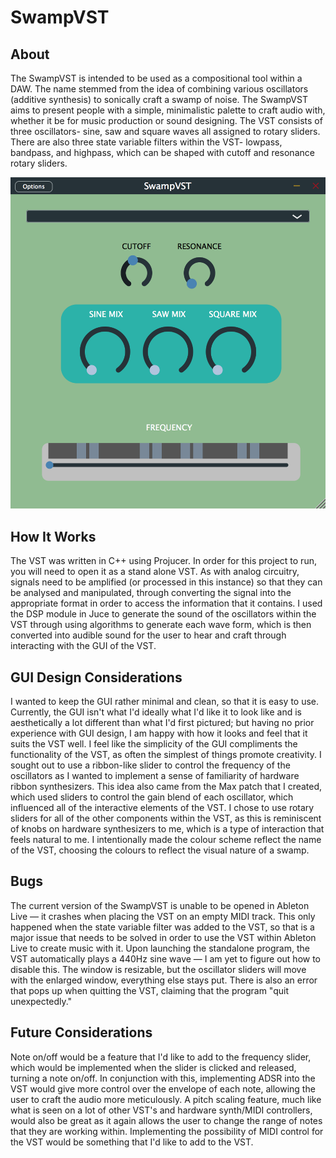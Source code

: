 # SwampVST

## About
The SwampVST is intended to be used as a compositional tool within a DAW. The name stemmed from the idea of combining various oscillators (additive synthesis) to sonically craft a swamp of noise. The SwampVST aims to present people with a simple, minimalistic palette to craft audio with, whether it be for music production or sound designing. 
The VST consists of three oscillators- sine, saw and square waves all assigned to rotary sliders. There are also three state variable filters within the VST- lowpass, bandpass, and highpass, which can be shaped with cutoff and resonance rotary sliders.


![swampVST](Resources/swampVST.png)


## How It Works
The VST was written in C++ using Projucer. In order for this project to run, you will need to open it as a stand alone VST. 
As with analog circuitry, signals need to be amplified (or processed in this instance) so that they can be analysed and manipulated, through converting the signal into the appropriate format in order to access the information that it contains. I used the DSP module in Juce to generate the sound of the oscillators within the VST through using algorithms to generate each wave form, which is then converted into audible sound for the user to hear and craft through interacting with the GUI of the VST. 

## GUI Design Considerations 
I wanted to keep the GUI rather minimal and clean, so that it is easy to use. Currently, the GUI isn't what I'd ideally what I'd like it to look like and is aesthetically a lot different than what I'd first pictured; but having no prior experience with GUI design, I am happy with how it looks and feel that it suits the VST well. I feel like the simplicity of the GUI compliments the functionality of the VST, as often the simplest of things promote  creativity. I sought out to use a ribbon-like slider to control the frequency of the oscillators as I wanted to implement a sense of familiarity of hardware ribbon synthesizers.  This idea also came from the Max patch that I created, which used sliders to control the gain blend of each oscillator, which influenced all of the interactive elements of the VST. I chose to use rotary sliders for all of the other components within the VST, as this is reminiscent of knobs on hardware synthesizers to me, which is a type of interaction that feels natural to me. I intentionally made the colour scheme reflect the name of the VST, choosing the colours to reflect the visual nature of a swamp.

## Bugs
The current version of the SwampVST is unable to be opened in Ableton Live — it crashes when placing the VST on an empty MIDI track. This only happened when the state variable filter was added to the VST, so that is a major issue that needs to be solved in order to use the VST within Ableton Live to create music with it. Upon launching the standalone program, the VST automatically plays a 440Hz sine wave — I am yet to figure out how to disable this. The window is resizable, but the oscillator sliders will move with the enlarged window, everything else stays put. There is also an error that pops up when quitting the VST, claiming that the program "quit unexpectedly."

## Future Considerations
Note on/off would be a feature that I'd like to add to the frequency slider, which would be implemented when the slider is clicked and released, turning a note on/off. In conjunction with this, implementing ADSR into the VST would give more control over the envelope of each note, allowing the user to craft the audio more meticulously. A pitch scaling feature, much like what is seen on a lot of other VST's and hardware synth/MIDI controllers, would also be great as it again allows the user to change the range of notes that they are working within. Implementing the possibility of MIDI control for the VST would be something that I'd like to add to the VST.
